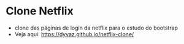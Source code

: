 # Clone Netflix

- clone das páginas de login da netflix para o estudo do bootstrap
- Veja aqui: https://dyvaz.github.io/netflix-clone/
